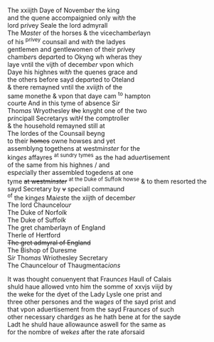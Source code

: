 ---
---
<div>

<div>
      <p>
		The xxiijth Daye of Novemb<i>er</i> the king
		<br />and the quene accompaignied only w<i>i</i>t<i>h</i> the
		<br />lord p<i>ri</i>vey Seale the lord admyrall 
		<br />The M<i>aste</i>r of the horses &amp; the vicechamb<i>er</i>layn
		<br />of his <sup>p<i>ri</i>vey</sup> counsail and w<i>i</i>t<i>h</i> the ladyes
		<br />gentlemen and gentlewome<i>n</i> of their p<i>ri</i>vey
		<br />chamb<i>er</i>s dep<i>ar</i>ted to Okyng wh wheras they
		<br />laye vntil the vijth of decemb<i>er</i> vpon which
		<br />Daye his highnes w<i>i</i>t<i>h</i> the quenes grace and
		<br />the others before sayd dep<i>ar</i>ted to Oteland
		<br />&amp; there remayned vntil the xviijth of the
		<br />same monethe &amp; vpon that daye cam <sup>to</sup> hampton
		<br />co<i>ur</i>te And in this tyme of absence S<i>ir</i>
		<br />Tho<i>mas</i> Wryothesley <del>the</del> knyght one of the two
		<br />p<i>ri</i>ncipall Secretarys w<i>i</i>t<i>H</i> the comptroller
		<br />&amp; the household remayned still at 
		<br />The lordes of the Counsail beyng 
		<br />to their <del>homes</del> owne howses and yet
		<br />assemblyng togethens at westm<i>inster</i> for the
		<br />king<i>es</i> affayres <sup>at sundry tymes</sup> as the had adu<i>er</i>tisement
		<br />of the same from his highnes / and
		<br />esp<i>ec</i>ially ther assembled togedens at one
		<br />tyme <del>at westm<i>inster</i></del> <sup>at the Duke of Suff<i>olk</i> howse</sup> &amp; to them resorted the
		<br />sayd Secretary by <del>v</del> sp<i>ec</i>iall co<i>m</i>maund
		<br /><sup>of</sup> the king<i>es</i> Ma<i>ies</i>te the xiijth of decemb<i>er</i>
		<br />The lord Chauncelo<i>ur</i>
		<br />The Duke of Norf<i>olk</i>
		<br />The Duke of Suff<i>olk</i>
		<br />The gret chamb<i>er</i>layn of England
		<br />Therle of Hertford
		<br /><del>The gret admyral of England</del>
		<br />The Bishop of Duresme
		<br />S<i>ir</i> Tho<i>mas</i> Wriothesley Secretary
		<br />The Chauncelo<i>ur</i> of Thaugme<i>n</i>tac<i>ions</i>
	</p>
      <p>
		It was thought conuenyent that Fraunc<i>es</i> Haull of Calais
		<br />shuld haue allowed vnto him the so<i>m</i>me of xxvjs viijd by
		<br />the weke for the dyet of the Lady Lysle one prist and
		<br />three other persones and the wag<i>es</i> of the sayd prist and
		<br />that vpon aduertisement from the sayd Fraunc<i>es</i> of such
		<br />other necessary chardg<i>es</i> as he hath bene at for the sayde
		<br />Ladt he shuld haue allowaunce aswell for the same as
		<br />for the nombre of wek<i>es</i> after the rate aforsaid 
	</p>
	</div></div>